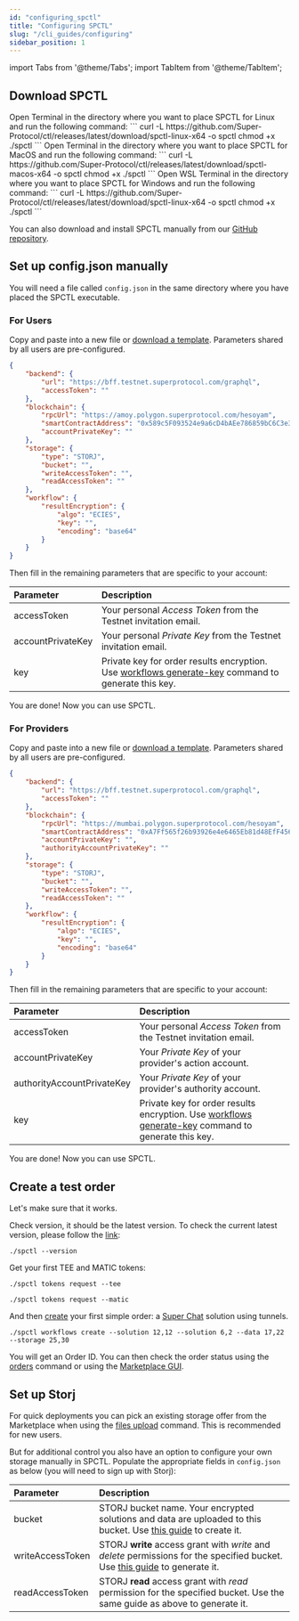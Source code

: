 ```yaml
---
id: "configuring_spctl"
title: "Configuring SPCTL"
slug: "/cli_guides/configuring"
sidebar_position: 1
---
```


import Tabs from '@theme/Tabs';
import TabItem from '@theme/TabItem';

## Download SPCTL

<Tabs>
  <TabItem value="linux" label="Linux" default>
    Open Terminal in the directory where you want to place SPCTL for Linux and run the following command:
    ```
    curl -L https://github.com/Super-Protocol/ctl/releases/latest/download/spctl-linux-x64 -o spctl
    chmod +x ./spctl
    ```
  </TabItem>
  <TabItem value="macos" label="MacOS">
    Open Terminal in the directory where you want to place SPCTL for MacOS and run the following command:
    ```
    curl -L https://github.com/Super-Protocol/ctl/releases/latest/download/spctl-macos-x64 -o spctl
    chmod +x ./spctl
    ```
  </TabItem>
  <TabItem value="windows" label="Windows">
    Open WSL Terminal in the directory where you want to place SPCTL for Windows and run the following command:
    ```
    curl -L https://github.com/Super-Protocol/ctl/releases/latest/download/spctl-linux-x64 -o spctl
    chmod +x ./spctl
    ```
  </TabItem>
</Tabs>

You can also download and install SPCTL manually from our [GitHub repository](https://github.com/Super-Protocol/ctl).

## Set up config.json manually

You will need a file called `config.json` in the same directory where you have placed the SPCTL executable.

### For Users
Copy and paste into a new file or [download a template](./assets/config.json). Parameters shared by all users are pre-configured.

```json title="config.json"
{
    "backend": {
        "url": "https://bff.testnet.superprotocol.com/graphql",
        "accessToken": ""
    },
    "blockchain": {
        "rpcUrl": "https://amoy.polygon.superprotocol.com/hesoyam",
        "smartContractAddress": "0x589c5F093524e9a6cD4bAEe786859bC6C3e38bec",
        "accountPrivateKey": ""
    },
    "storage": {
        "type": "STORJ",
        "bucket": "",
        "writeAccessToken": "",
        "readAccessToken": ""
    },
    "workflow": {
        "resultEncryption": {
            "algo": "ECIES",
            "key": "",
            "encoding": "base64"
        }
    }
}
```

Then fill in the remaining parameters that are specific to your account:

|**Parameter**|**Description**|
|:-----------------|:-------------------|
|accessToken| Your personal *Access Token* from the Testnet invitation email.||
|accountPrivateKey| Your personal *Private Key* from the Testnet invitation email.|
|key| Private key for order results encryption. Use [workflows generate-key](/developers/cli_commands/workflows/generate-key) command to generate this key.|

You are done! Now you can use SPCTL.

### For Providers
Copy and paste into a new file or [download a template](./assets/config.json). Parameters shared by all users are pre-configured.

```json title="config.json"
{
    "backend": {
        "url": "https://bff.testnet.superprotocol.com/graphql",
        "accessToken": ""
    },
    "blockchain": {
        "rpcUrl": "https://mumbai.polygon.superprotocol.com/hesoyam",
        "smartContractAddress": "0xA7Ff565f26b93926e4e6465Eb81d48EfF456848b",
        "accountPrivateKey": "",
        "authorityAccountPrivateKey": ""
    },
    "storage": {
        "type": "STORJ",
        "bucket": "",
        "writeAccessToken": "",
        "readAccessToken": ""
    },
    "workflow": {
        "resultEncryption": {
            "algo": "ECIES",
            "key": "",
            "encoding": "base64"
        }
    }
}
```

Then fill in the remaining parameters that are specific to your account:

|**Parameter**| **Description**                                                                                                                                       |
|:-----------------|:------------------------------------------------------------------------------------------------------------------------------------------------------|
|accessToken| Your personal *Access Token* from the Testnet invitation email.                                                                                       ||
|accountPrivateKey| Your *Private Key* of your provider's action account.                                                                                                 |
|authorityAccountPrivateKey| Your *Private Key* of your provider's authority account.                                                                                              |
|key| Private key for order results encryption. Use [workflows generate-key](/developers/cli_commands/workflows/generate-key) command to generate this key. |

You are done! Now you can use SPCTL.

## Create a test order

Let's make sure that it works.

Check version, it should be the latest version. To check the current latest version, please follow the [link](https://github.com/Super-Protocol/ctl/releases):
```
./spctl --version
```

Get your first TEE and MATIC tokens:

```
./spctl tokens request --tee
```
```
./spctl tokens request --matic
```

And then [create](/developers/cli_commands/workflows/create) your first simple order: a [Super Chat](/developers/offers/superchat) solution using tunnels.

```
./spctl workflows create --solution 12,12 --solution 6,2 --data 17,22 --storage 25,30
```

You will get an Order ID. You can then check the order status using the [orders](/developers/cli_commands/orders) command or using the [Marketplace GUI](/developers/marketplace). 

## Set up Storj

For quick deployments you can pick an existing storage offer from the Marketplace when using the [files upload](/developers/cli_commands/files/upload) command. This is recommended for new users.

But for additional control you also have an option to configure your own storage manually in SPCTL. Populate the appropriate fields in `config.json` as below (you will need to sign up with Storj):

|**Parameter**|**Description**|
|:-----------------|:-------------------|
|bucket| STORJ bucket name. Your encrypted solutions and data are uploaded to this bucket. Use [this guide](https://docs.storj.io/dcs/getting-started/quickstart-objectbrowser/) to create it.|
|writeAccessToken| STORJ **write** access grant with *write* and *delete* permissions for the specified bucket. Use [this guide](https://docs.storj.io/dcs/getting-started/quickstart-uplink-cli/uploading-your-first-object/create-first-access-grant/) to generate it.|
|readAccessToken| STORJ **read** access grant with *read* permission for the specified bucket. Use the same guide as above to generate it.|
